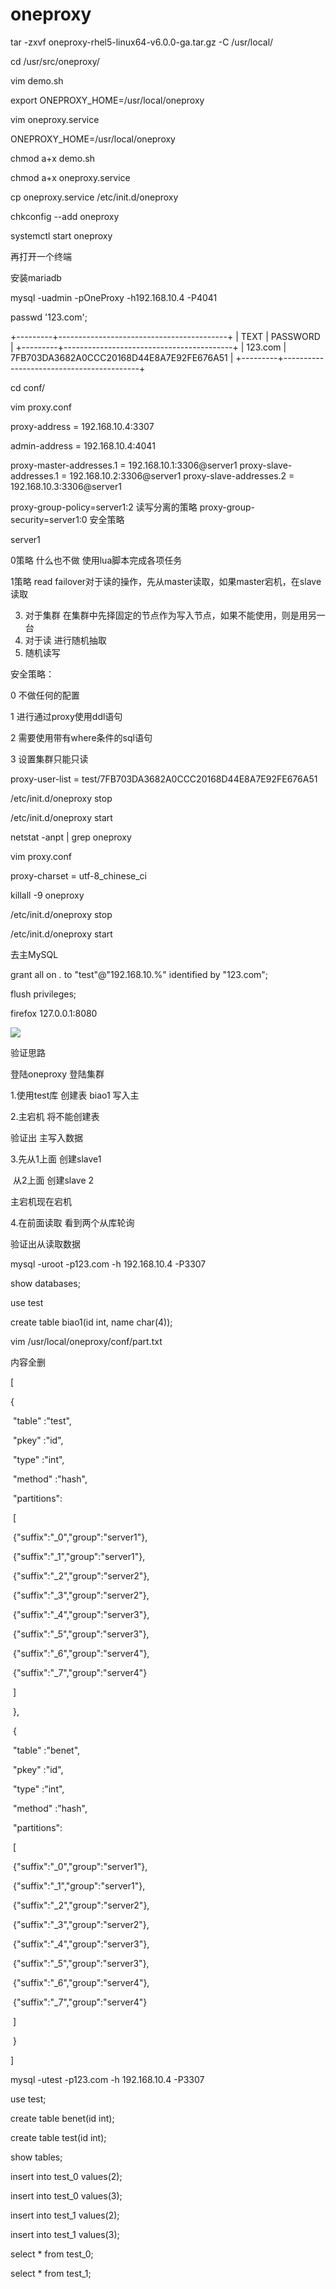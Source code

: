 # oneproxy

 tar -zxvf oneproxy-rhel5-linux64-v6.0.0-ga.tar.gz -C /usr/local/

 cd /usr/src/oneproxy/

vim  demo.sh 

export ONEPROXY_HOME=/usr/local/oneproxy

vim oneproxy.service 

ONEPROXY_HOME=/usr/local/oneproxy

chmod a+x demo.sh

chmod a+x oneproxy.service 

cp  oneproxy.service  /etc/init.d/oneproxy

chkconfig  --add oneproxy

systemctl start oneproxy

再打开一个终端

安装mariadb

mysql -uadmin  -pOneProxy  -h192.168.10.4 -P4041

passwd '123.com';

+---------+------------------------------------------+
| TEXT    | PASSWORD                                 |
+---------+------------------------------------------+
| 123.com | 7FB703DA3682A0CCC20168D44E8A7E92FE676A51 |
+---------+------------------------------------------+

cd conf/

vim proxy.conf 

proxy-address            = 192.168.10.4:3307

admin-address            = 192.168.10.4:4041

proxy-master-addresses.1 = 192.168.10.1:3306@server1
proxy-slave-addresses.1 = 192.168.10.2:3306@server1
proxy-slave-addresses.2 = 192.168.10.3:3306@server1

proxy-group-policy=server1:2		读写分离的策略
proxy-group-security=server1:0		安全策略

server1

0策略   什么也不做 使用lua脚本完成各项任务

1策略	read failover对于读的操作，先从master读取，如果master宕机，在slave读取

3. 对于集群  在集群中先择固定的节点作为写入节点，如果不能使用，则是用另一台
4.  对于读  进行随机抽取
5. 随机读写

安全策略：

0	不做任何的配置

1	进行通过proxy使用ddl语句

2	需要使用带有where条件的sql语句

3	设置集群只能只读

proxy-user-list          = test/7FB703DA3682A0CCC20168D44E8A7E92FE676A51

/etc/init.d/oneproxy  stop

/etc/init.d/oneproxy  start

netstat -anpt | grep oneproxy

vim proxy.conf

proxy-charset            = utf-8_chinese_ci

killall -9 oneproxy

/etc/init.d/oneproxy  stop

/etc/init.d/oneproxy  start

去主MySQL

grant all on *.* to "test"@"192.168.10.%" identified by "123.com";

flush privileges;

firefox 127.0.0.1:8080

![](D:\github\jichufuwu\image\Untitled\8.gif)

 验证思路

登陆oneproxy  登陆集群

1.使用test库  创建表  biao1  写入主

2.主宕机  将不能创建表

验证出  主写入数据

3.先从1上面 创建slave1

​	从2上面   创建slave 2

主宕机现在宕机

4.在前面读取  看到两个从库轮询

验证出从读取数据

mysql -uroot -p123.com -h 192.168.10.4 -P3307

show  databases;

use  test

create  table  biao1(id int, name char(4));



vim /usr/local/oneproxy/conf/part.txt 

内容全删

[

{

​    "table"  :"test",

​    "pkey"  :"id",

​    "type"  :"int",

​    "method"  :"hash",

​    "partitions":

​     [

​       {"suffix":"_0","group":"server1"},

​       {"suffix":"_1","group":"server1"},

​       {"suffix":"_2","group":"server2"},

​       {"suffix":"_3","group":"server2"},

​       {"suffix":"_4","group":"server3"},

​       {"suffix":"_5","group":"server3"},

​       {"suffix":"_6","group":"server4"},

​       {"suffix":"_7","group":"server4"}

​      ]

​    },                                                   

 

​    {

​    "table"  :"benet",

​    "pkey"  :"id",

​    "type"  :"int",

​    "method"  :"hash",

​    "partitions":

​     [

​       {"suffix":"_0","group":"server1"},

​       {"suffix":"_1","group":"server1"},

​       {"suffix":"_2","group":"server2"},

​       {"suffix":"_3","group":"server2"},

​       {"suffix":"_4","group":"server3"},

​       {"suffix":"_5","group":"server3"},

​       {"suffix":"_6","group":"server4"},

​       {"suffix":"_7","group":"server4"}

​      ]

​    }

]

mysql -utest -p123.com -h 192.168.10.4 -P3307

use test;

create  table benet(id int);

create table  test(id int);

show tables;

insert into test_0 values(2);

insert into test_0 values(3);

insert into test_1 values(2);

insert into test_1 values(3);

select * from test_0;

select * from test_1;